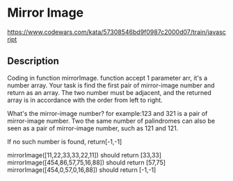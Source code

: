 # Mirror Image

https://www.codewars.com/kata/57308546bd9f0987c2000d07/train/javascript

## Description

Coding in function mirrorImage. function accept 1 parameter arr, it's a number array. Your task is find the first pair of mirror-image number and return as an array. The two number must be adjacent, and the returned array is in accordance with the order from left to right.

What's the mirror-image number? for example:123 and 321 is a pair of mirror-image number. Two the same number of palindromes can also be seen as a pair of mirror-image number, such as 121 and 121.

If no such number is found, return[-1,-1]

mirrorImage([11,22,33,33,22,11]) should return [33,33]
mirrorImage([454,86,57,75,16,88]) should return [57,75]
mirrorImage([454,0,57,0,16,88]) should return [-1,-1]
